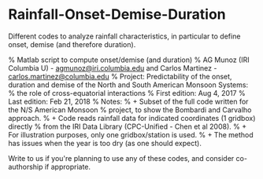 # Rainfall-Onset-Demise-Duration
Different codes to analyze rainfall characteristics, in particular to define onset, demise (and therefore duration). 

% Matlab script to compute onset/demise (and duration)
% AG Munoz (IRI Columbia U) - agmunoz@iri.columbia.edu and Carlos Martinez - carlos.martinez@columbia.edu
% Project: Predictability of the onset, duration and demise of the North and South American Monsoon Systems: 
% the role of cross-equatorial interactions
% First edition: Aug 4, 2017 
% Last edition: Feb 21, 2018
% Notes: 
% + Subset of the full code written for the N/S American Monsoon
%   project, to show the Bombardi and Carvalho approach. 
% + Code reads rainfall data for indicated coordinates (1 gridbox) directly
%   from the IRI Data Library (CPC-Unified - Chen et al 2008).
% + For illustration purposes, only one gridbox/station is used.
% + The method has issues when the year is too dry (as one should expect).

Write to us if you're planning to use any of these codes, and consider co-authorship if appropriate.
